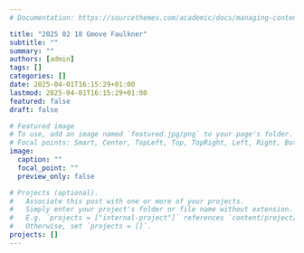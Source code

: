 ```yaml
---
# Documentation: https://sourcethemes.com/academic/docs/managing-content/

title: "2025 02 18 Gmove Faulkner"
subtitle: ""
summary: ""
authors: [admin]
tags: []
categories: []
date: 2025-04-01T16:15:29+01:00
lastmod: 2025-04-01T16:15:29+01:00
featured: false
draft: false

# Featured image
# To use, add an image named `featured.jpg/png` to your page's folder.
# Focal points: Smart, Center, TopLeft, Top, TopRight, Left, Right, BottomLeft, Bottom, BottomRight.
image:
  caption: ""
  focal_point: ""
  preview_only: false

# Projects (optional).
#   Associate this post with one or more of your projects.
#   Simply enter your project's folder or file name without extension.
#   E.g. `projects = ["internal-project"]` references `content/project/deep-learning/index.md`.
#   Otherwise, set `projects = []`.
projects: []
---
```


